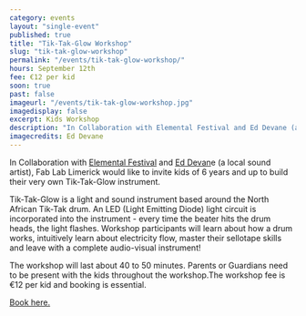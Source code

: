 ```yaml
---
category: events
layout: "single-event"
published: true
title: "Tik-Tak-Glow Workshop"
slug: "tik-tak-glow-workshop"
permalink: "/events/tik-tak-glow-workshop/"
hours: September 12th
fee: €12 per kid
soon: true
past: false
imageurl: "/events/tik-tak-glow-workshop.jpg"
imagedisplay: false
excerpt: Kids Workshop
description: "In Collaboration with Elemental Festival and Ed Devane (a local sound artist), Fab Lab Limerick would like to invite kids of 6 years and up to build their very own Tik-Tak-Glow instrument. "
imagecredits: Ed Devane
---
```


In Collaboration with [Elemental Festival](http://www.elementalfestival.com/) and [Ed Devan](http://www.eddevane.com/)e (a local sound artist), Fab Lab Limerick would like to invite kids of 6 years and up to build their very own Tik-Tak-Glow instrument. 

Tik-Tak-Glow is a light and sound instrument based around the North African Tik-Tak drum. An LED (Light Emitting Diode) light circuit is incorporated into the instrument - every time the beater hits the drum heads, the light flashes. Workshop participants will learn about how a drum works, intuitively learn about electricity flow, master their sellotape skills and leave with a complete audio-visual instrument!

The workshop will last about 40 to 50 minutes. Parents or Guardians need to be present with the kids throughout the workshop.The workshop fee is €12 per kid and booking is essential.

[Book here.](http://fablablimerick.ticketleap.com/tik-tak-glow-workshop/)
